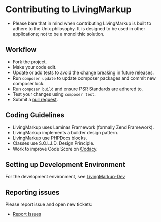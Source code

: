 # Contributing to LivingMarkup

* Please bare that in mind when contributing LivingMarkup is built to adhere to the Unix philosophy. It is designed to be used in other applications; not to be a monolithic solution.

## Workflow

*  Fork the project.
*  Make your code edit.
*  Update or add tests to avoid the change breaking in future releases.
*  Run `composer update` to update composer packages and commit new composer.lock.
*  Run `composer build` and ensure PSR Standards are adhered to.
*  Test your changes using `composer test`.
*  Submit a [pull request](https://github.com/ouxsoft/livingmarkup-dev/pulls).

## Coding Guidelines

*  LivingMarkup uses Laminas Framework (formally Zend Framework).
*  LivingMarkup implements a builder design pattern.
*  LivingMarkup use PHPDocs blocks.
*  Classes use S.O.L.I.D. Design Principle.
*  Work to improve Code Score on [Codacy](https://app.codacy.com/manual/hxtree/LivingMarkup).

## Setting up Development Environment

For the development environment, see [LivingMarkup-Dev](https://github.com/ouxsoft/livingmarkup-dev)

## Reporting issues

Please report issue and open new tickets:

*  [Report Issues](https://github.com/ouxsoft/livingMarkup/issues)